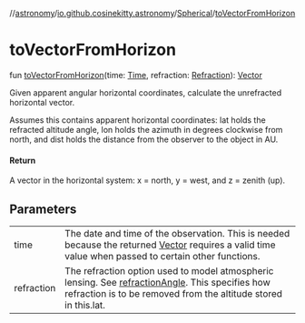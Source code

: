 //[astronomy](../../../index.md)/[io.github.cosinekitty.astronomy](../index.md)/[Spherical](index.md)/[toVectorFromHorizon](to-vector-from-horizon.md)

# toVectorFromHorizon

fun [toVectorFromHorizon](to-vector-from-horizon.md)(time: [Time](../-time/index.md), refraction: [Refraction](../-refraction/index.md)): [Vector](../-vector/index.md)

Given apparent angular horizontal coordinates, calculate the unrefracted horizontal vector.

Assumes this contains apparent horizontal coordinates: lat holds the refracted altitude angle, lon holds the azimuth in degrees clockwise from north, and dist holds the distance from the observer to the object in AU.

#### Return

A vector in the horizontal system: x = north, y = west, and z = zenith (up).

## Parameters

| | |
|---|---|
| time | The date and time of the observation. This is needed because the returned [Vector](../-vector/index.md) requires a valid time value when passed to certain other functions. |
| refraction | The refraction option used to model atmospheric lensing. See [refractionAngle](../refraction-angle.md). This specifies how refraction is to be removed from the altitude stored in this.lat. |
